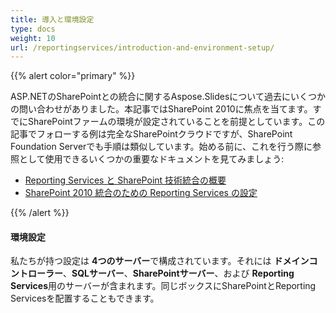 ```yaml
---
title: 導入と環境設定
type: docs
weight: 10
url: /reportingservices/introduction-and-environment-setup/
---
```


{{% alert color="primary" %}} 

ASP.NETのSharePointとの統合に関するAspose.Slidesについて過去にいくつかの問い合わせがありました。本記事ではSharePoint 2010に焦点を当てます。すでにSharePointファームの環境が設定されていることを前提としています。この記事でフォローする例は完全なSharePointクラウドですが、SharePoint Foundation Serverでも手順は類似しています。始める前に、これを行う際に参照として使用できるいくつかの重要なドキュメントを見てみましょう: 

- [Reporting Services と SharePoint 技術統合の概要](https://docs.microsoft.com/en-us/previous-versions/sql/sql-server-2008-r2/bb326358(v=sql.105))  
- [SharePoint 2010 統合のための Reporting Services の設定](https://docs.microsoft.com/en-us/previous-versions/sql/)

{{% /alert %}} 
#### **環境設定**
私たちが持つ設定は **4つのサーバー**で構成されています。それには **ドメインコントローラー**、**SQLサーバー**、**SharePointサーバー**、および **Reporting Services**用のサーバーが含まれます。同じボックスにSharePointとReporting Servicesを配置することもできます。